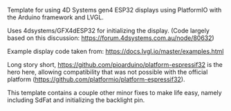 Template for using 4D Systems gen4 ESP32 displays using PlatformIO with the Arduino framework and LVGL.

Uses 4dsystems/GFX4dESP32 for initializing the display.  (Code largely based on this discussion: https://forum.4dsystems.com.au/node/80632)

Example display code taken from: https://docs.lvgl.io/master/examples.html


Long story short, https://github.com/pioarduino/platform-espressif32 is the hero here, allowing compatibility that was not possible with the official platform (https://github.com/platformio/platform-espressif32).

This template contains a couple other minor fixes to make life easy, namely including SdFat and initializing the backlight pin.

